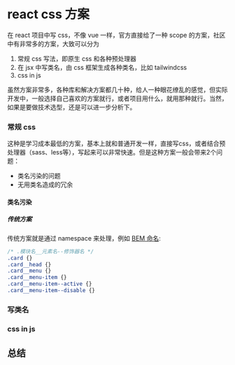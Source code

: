 # react css 方案

在 react 项目中写 css，不像 vue 一样，官方直接给了一种 scope 的方案，社区中有非常多的方案，大致可以分为

1. 常规 css 写法，即原生 css 和各种预处理器
2. 在 jsx 中写类名，由 css 框架生成各种类名，比如 tailwindcss
3. css in js

虽然方案非常多，各种库和解决方案都几十种，给人一种眼花缭乱的感觉，但实际开发中，一般选择自己喜欢的方案就行，或者项目用什么，就用那种就行。当然，如果是要做技术选型，还是可以进一步分析下。

### 常规 css

这种是学习成本最低的方案，基本上就和普通开发一样，直接写css，或者结合预处理器（sass、less等），写起来可以非常快速。但是这种方案一般会带来2个问题：

- 类名污染的问题
- 无用类名造成的冗余

#### 类名污染

##### 传统方案

传统方案就是通过 namespace 来处理，例如 [BEM 命名](http://getbem.com/naming/):

```css
/* .模块名__元素名--修饰器名 */
.card {}
.card__head {}
.card__menu {}
.card__menu-item {}
.card__menu-item--active {}
.card__menu-item--disable {}
```

### 写类名

### css in js

## 总结
